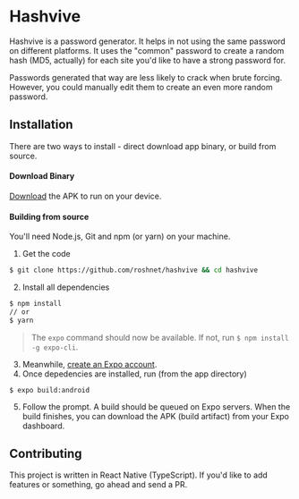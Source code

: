 # Hashvive

Hashvive is a password generator. It helps in not using the same password on different platforms.
It uses the "common" password to create a random hash (MD5, actually) for each site you'd like to have a strong password for.

Passwords generated that way are less likely to crack when brute forcing. However, you could manually edit them to create an even more random password.

## Installation
There are two ways to install - direct download app binary, or build from source.

#### Download Binary
[Download](https://drive.google.com/file/d/1AcG4d_0NTFeG6IWJxChWJnU-lpwNqARY/view?usp=sharing) the APK to run on your device.

#### Building from source

You'll need Node.js, Git and npm (or yarn) on your machine.

1. Get the code
```bash
$ git clone https://github.com/roshnet/hashvive && cd hashvive
```

2. Install all dependencies
```sh
$ npm install
// or
$ yarn
```

> The `expo` command should now be available. If not, run `$ npm install -g expo-cli`.

3. Meanwhile, [create an Expo account](https://expo.io/signup).
4. Once depedencies are installed, run (from the app directory)
```shell
$ expo build:android
```

5. Follow the prompt. A build should be queued on Expo servers. When the build finishes, you can download the APK (build artifact) from your Expo dashboard.

## Contributing

This project is written in React Native (TypeScript). If you'd like to add features or something, go ahead and send a PR.
